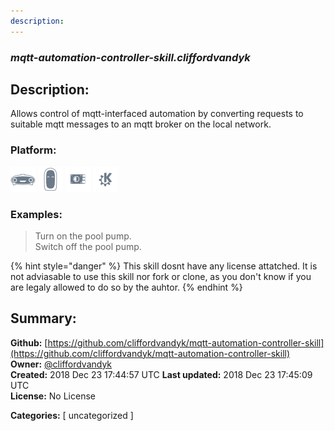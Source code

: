```yaml
---
description: 
---
```


### _mqtt-automation-controller-skill.cliffordvandyk_  
## Description:  
Allows control of mqtt-interfaced automation by converting requests to suitable mqtt messages to an mqtt broker on the local network.  
  
  
### Platform:  
 ![Mark I](../.gitbook/assets/mark-1-icon.png)  ![Mark II](../.gitbook/assets/mark-2-icon.png)  ![Picroft](../.gitbook/assets/picroft-icon.png)  ![plasmoid](../.gitbook/assets/kde.png)   
### Examples:  
> Turn on the pool pump.  
> Switch off the pool pump.  
  
{% hint style="danger" %}
This skill dosnt have any license attatched. It is not adviasable to use this skill nor fork or clone, as you don't know if you are legaly allowed to do so by the auhtor.
{% endhint %}
  
## Summary:  
**Github:** [https://github.com/cliffordvandyk/mqtt-automation-controller-skill](https://github.com/cliffordvandyk/mqtt-automation-controller-skill)  
**Owner:** [@cliffordvandyk](https://github.com/cliffordvandyk)  
**Created:** 2018 Dec 23 17:44:57 UTC  **Last updated:** 2018 Dec 23 17:45:09 UTC  
**License:** No License  
  
**Categories:** [ uncategorized ]   
